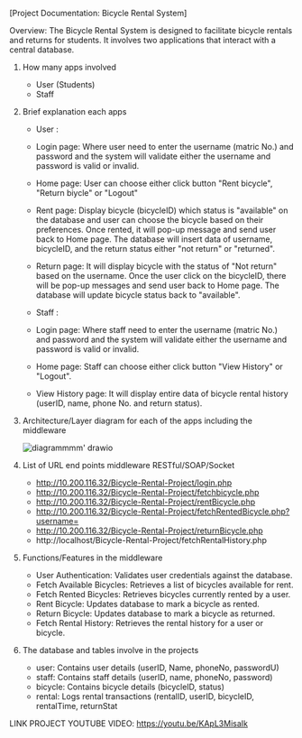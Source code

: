 
[Project Documentation: Bicycle Rental System]

Overview:
The Bicycle Rental System is designed to facilitate bicycle rentals and returns for students. It involves two applications that interact with a central database.

1. How many apps involved
	- User (Students)
	- Staff

2. Brief explanation each apps 
	- User :
	- Login page: Where user need to enter the username (matric No.) and password and the system will validate either the username and password is valid or invalid.
	- Home page: User can choose either click button "Rent bicycle", "Return biycle" or "Logout"
	- Rent page: Display bicycle (bicycleID) which status is "available" on the database and user can choose the bicycle based on their preferences. Once rented, it will pop-up message and send user back to Home page. The database will insert data of username, bicycleID, and the return status either "not return" or "returned".
	- Return page: It will display bicycle with the status of "Not return" based on the username. Once the user click on the bicycleID, there will be pop-up messages and send user back to Home page. The database will update bicycle status back to "available".

	- Staff :
	- Login page: Where staff need to enter the username (matric No.) and password and the system will validate either the username and password 		  is valid or invalid.
	- Home page: Staff can choose either click button "View History" or "Logout".
	- View History page: It will display entire data of bicycle rental history (userID, name, phone No. and return status).


3. Architecture/Layer diagram for each of the apps including the middleware
   
   ![diagrammmm' drawio](https://github.com/user-attachments/assets/05a427c2-046d-4fc7-84ec-bfaa86299c65)
   

5. List of URL end points middleware RESTful/SOAP/Socket
	- http://10.200.116.32/Bicycle-Rental-Project/login.php
 	- http://10.200.116.32/Bicycle-Rental-Project/fetchbicycle.php
 	- http://10.200.116.32/Bicycle-Rental-Project/rentBicycle.php
 	- http://10.200.116.32/Bicycle-Rental-Project/fetchRentedBicycle.php?username=
 	- http://10.200.116.32/Bicycle-Rental-Project/returnBicycle.php
 	- http://localhost/Bicycle-Rental-Project/fetchRentalHistory.php

5. Functions/Features in the middleware
	- User Authentication: Validates user credentials against the database.
 	- Fetch Available Bicycles: Retrieves a list of bicycles available for rent.
 	- Fetch Rented Bicycles: Retrieves bicycles currently rented by a user.
 	- Rent Bicycle: Updates database to mark a bicycle as rented.
 	- Return Bicycle: Updates database to mark a bicycle as returned.
 	- Fetch Rental History: Retrieves the rental history for a user or bicycle.


7. The database and tables involve in the projects
	- user: Contains user details (userID, Name, phoneNo, passwordU)
 	- staff: Contains staff details (userID, name, phoneNo, password)
 	- bicycle: Contains bicycle details (bicycleID, status)
 	- rental: Logs rental transactions (rentalID, userID, bicycleID, rentalTime, returnStat

LINK PROJECT YOUTUBE VIDEO: https://youtu.be/KApL3MisaIk
